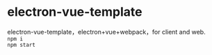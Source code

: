 # electron-vue-template
electron-vue-template，electron+vue+webpack，for client and web.  
`npm i`  
`npm start`  
